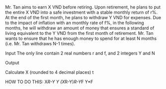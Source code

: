 Mr. Tan aims to earn X VND before retiring. Upon retirement, he plans to put the entire X VND into a safe investment with a stable monthly return of r%. At the end of the first month, he plans to withdraw Y VND for expenses. Due to the impact of inflation with an monthly rate of f%, in the following months, he will withdraw an amount of money that ensures a standard of living equivalent to the Y VND from the first month of retirement. Mr. Tan wants to ensure that he has enough money to spend for at least N months (i.e. Mr. Tan withdraws N-1 times).


Input
The only line contain 2 real numbers r and f, and 2 integers Y and N

Output

Calculate X (rounded to 4 decimal places)
t

HOW TO DO THIS:
X*R-Y           Y
(X*R-Y)*R-Y*F   Y*F

